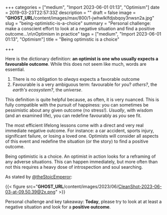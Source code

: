 +++
categories = ["medium", "Import 2023-06-01 01:13", "Optimism"]
date = 2019-03-23T22:57:33Z
description = ""
draft = false
image = "__GHOST_URL__/content/images/max/800/1-jwhwlklfdjsbqoy3nwsn2a.jpg"
slug = "being-optimistic-is-a-choice"
summary = "Personal challenge: make a conscient effort to look at a negative situation and find a positive outcome…\n\nOptimism in practice"
tags = ["medium", "Import 2023-06-01 01:13", "Optimism"]
title = "Being optimistic is a choice"

+++


Here is the dictionary definition: **an optimist is one who usually expects a favourable outcome**. While this does not seem like much, words are essential.

1. There is no obligation to _always_ expects a favorable outcome
2. Favourable is a very ambiguous term: favourable for _you_? _others?_, the _earth's ecosystem?_, the _universe_.

This definition is quite helpful because, as often, it is very nuanced. This is fully compatible with the pursuit of happiness: you can sometimes be pessimistic about any given outcome (no stress!). _Usually_, with wisdom (and an examined life), you can redefine favourably as _you_ see fit.

The most efficient lifelong lessons come with a direct and very real immediate negative outcome. For instance: a car accident, sports injury, significant failure, or losing a loved one. Optimists will consider all aspects of this event and redefine the situation (or the story) to find a positive outcome.

Being optimistic is a choice. An optimist in action looks for a reframing of any adverse situations. This can happen immediately, but more often than not this requires a heavy dose of introspection and soul searching.

As stated by [@theStoicEmperor](https://twitter.com/TheStoicEmperor):

{{< figure src="__GHOST_URL__/content/images/2023/06/CleanShot-2023-06-03-at-09.50.39@2x.png" >}}

Personal challenge and key takeaway: **Today**, please try to look at at least a negative situation and look for a **positive outcome**.

